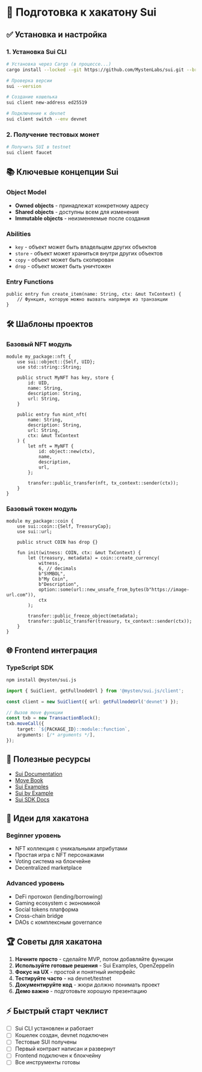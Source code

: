 # 🚀 Подготовка к хакатону Sui

## ✅ Установка и настройка

### 1. Установка Sui CLI
```bash
# Установка через Cargo (в процессе...)
cargo install --locked --git https://github.com/MystenLabs/sui.git --branch devnet sui

# Проверка версии
sui --version

# Создание кошелька
sui client new-address ed25519

# Подключение к devnet
sui client switch --env devnet
```

### 2. Получение тестовых монет
```bash
# Получить SUI в testnet
sui client faucet
```

## 📚 Ключевые концепции Sui

### Object Model
- **Owned objects** - принадлежат конкретному адресу
- **Shared objects** - доступны всем для изменения  
- **Immutable objects** - неизменяемые после создания

### Abilities
- `key` - объект может быть владельцем других объектов
- `store` - объект может храниться внутри других объектов
- `copy` - объект может быть скопирован
- `drop` - объект может быть уничтожен

### Entry Functions
```move
public entry fun create_item(name: String, ctx: &mut TxContext) {
    // Функция, которую можно вызвать напрямую из транзакции
}
```

## 🛠️ Шаблоны проектов

### Базовый NFT модуль
```move
module my_package::nft {
    use sui::object::{Self, UID};
    use std::string::String;

    public struct MyNFT has key, store {
        id: UID,
        name: String,
        description: String,
        url: String,
    }

    public entry fun mint_nft(
        name: String,
        description: String, 
        url: String,
        ctx: &mut TxContext
    ) {
        let nft = MyNFT {
            id: object::new(ctx),
            name,
            description,
            url,
        };
        
        transfer::public_transfer(nft, tx_context::sender(ctx));
    }
}
```

### Базовый токен модуль
```move
module my_package::coin {
    use sui::coin::{Self, TreasuryCap};
    use sui::url;

    public struct COIN has drop {}

    fun init(witness: COIN, ctx: &mut TxContext) {
        let (treasury, metadata) = coin::create_currency(
            witness, 
            6, // decimals
            b"SYMBOL",
            b"My Coin",
            b"Description",
            option::some(url::new_unsafe_from_bytes(b"https://image-url.com")),
            ctx
        );

        transfer::public_freeze_object(metadata);
        transfer::public_transfer(treasury, tx_context::sender(ctx));
    }
}
```

## 🌐 Frontend интеграция

### TypeScript SDK
```bash
npm install @mysten/sui.js
```

```typescript
import { SuiClient, getFullnodeUrl } from '@mysten/sui.js/client';

const client = new SuiClient({ url: getFullnodeUrl('devnet') });

// Вызов move функции
const txb = new TransactionBlock();
txb.moveCall({
    target: `${PACKAGE_ID}::module::function`,
    arguments: [/* arguments */],
});
```

## 📖 Полезные ресурсы

- [Sui Documentation](https://docs.sui.io/)
- [Move Book](https://move-language.github.io/move/)
- [Sui Examples](https://github.com/MystenLabs/sui/tree/main/examples)
- [Sui by Example](https://examples.sui.io/)
- [Sui SDK Docs](https://sdk.mystenlabs.com/)

## 🎯 Идеи для хакатона

### Beginner уровень
- NFT коллекция с уникальными атрибутами
- Простая игра с NFT персонажами
- Voting система на блокчейне
- Decentralized marketplace

### Advanced уровень  
- DeFi протокол (lending/borrowing)
- Gaming ecosystem с экономикой
- Social tokens платформа  
- Cross-chain bridge
- DAOs с комплексным governance

## 🏆 Советы для хакатона

1. **Начните просто** - сделайте MVP, потом добавляйте функции
2. **Используйте готовые решения** - Sui Examples, OpenZeppelin
3. **Фокус на UX** - простой и понятный интерфейс
4. **Тестируйте часто** - на devnet/testnet  
5. **Документируйте код** - жюри должно понимать проект
6. **Демо важно** - подготовьте хорошую презентацию

## ⚡ Быстрый старт чеклист

- [ ] Sui CLI установлен и работает
- [ ] Кошелек создан, devnet подключен
- [ ] Тестовые SUI получены
- [ ] Первый контракт написан и развернут
- [ ] Frontend подключен к блокчейну
- [ ] Все инструменты готовы
